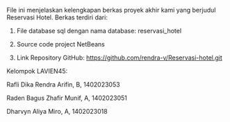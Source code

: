 File ini menjelaskan kelengkapan berkas proyek akhir kami yang berjudul Reservasi Hotel. Berkas terdiri dari:

1. File database sql dengan nama database: reservasi_hotel

2. Source code project NetBeans

3. Link Repository GitHub: https://github.com/rendra-v/Reservasi-hotel.git

Kelompok LAVIEN45:

Rafli Dika Rendra Arifin, B, 1402023053

Raden Bagus Zhafir Munif, A, 1402023051

Dharvyn Aliya Miro, A, 1402023018
